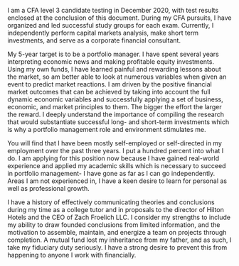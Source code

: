 I am a CFA level 3 candidate testing in December 2020, with test results enclosed at the conclusion of this document.  During my CFA pursuits, I have organized and led successful study groups for each exam.  Currently, I independently perform capital markets analysis, make short term investments, and serve as a corporate financial consultant.  

My 5-year target is to be a portfolio manager. I have spent several years interpreting economic news and making profitable equity investments.  Using my own funds, I have learned painful and rewarding lessons about the market, so am better able to look at numerous variables when given an event to predict market reactions.  I am driven by the positive financial market outcomes that can be achieved by taking into account the full dynamic economic variables and successfully applying a set of business, economic, and market principles to them. The bigger the effort the larger the reward. I deeply understand the importance of compiling the research that would substantiate successful long- and short-term investments which is why a portfolio management role and environment stimulates me.

You will find that I have been mostly self-employed or self-directed in my employment over the past three years.  I put a hundred percent into what I do.  I am applying for this position now because I have gained real-world experience and applied my academic skills which is necessary to succeed in portfolio management- I have gone as far as I can go independently.  Areas I am not experienced in, I have a keen desire to learn for personal as well as professional growth. 

I have a history of effectively communicating theories and conclusions during my time as a college tutor and in proposals to the director of Hilton Hotels and the CEO of Zach Froelich LLC. I consider my strengths to include my ability to draw founded conclusions from limited information, and the motivation to assemble, maintain, and energize a team on projects through completion. A mutual fund lost my inheritance from my father, and as such, I take my fiduciary duty seriously. I have a strong desire to prevent this from happening to anyone I work with financially.
